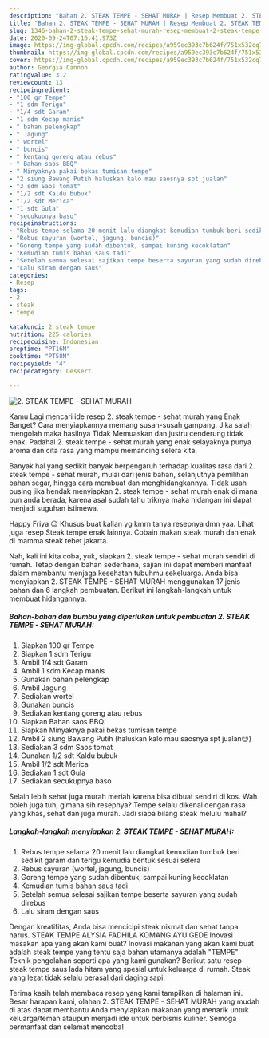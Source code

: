 ```yaml
---
description: "Bahan 2. STEAK TEMPE - SEHAT MURAH | Resep Membuat 2. STEAK TEMPE - SEHAT MURAH Yang Enak Banget"
title: "Bahan 2. STEAK TEMPE - SEHAT MURAH | Resep Membuat 2. STEAK TEMPE - SEHAT MURAH Yang Enak Banget"
slug: 1346-bahan-2-steak-tempe-sehat-murah-resep-membuat-2-steak-tempe-sehat-murah-yang-enak-banget
date: 2020-09-24T07:16:41.973Z
image: https://img-global.cpcdn.com/recipes/a959ec393c7b624f/751x532cq70/2-steak-tempe-sehat-murah-foto-resep-utama.jpg
thumbnail: https://img-global.cpcdn.com/recipes/a959ec393c7b624f/751x532cq70/2-steak-tempe-sehat-murah-foto-resep-utama.jpg
cover: https://img-global.cpcdn.com/recipes/a959ec393c7b624f/751x532cq70/2-steak-tempe-sehat-murah-foto-resep-utama.jpg
author: Georgia Cannon
ratingvalue: 3.2
reviewcount: 13
recipeingredient:
- "100 gr Tempe"
- "1 sdm Terigu"
- "1/4 sdt Garam"
- "1 sdm Kecap manis"
- " bahan pelengkap"
- " Jagung"
- " wortel"
- " buncis"
- " kentang goreng atau rebus"
- " Bahan saos BBQ"
- " Minyaknya pakai bekas tumisan tempe"
- "2 siung Bawang Putih haluskan kalo mau saosnya spt jualan"
- "3 sdm Saos tomat"
- "1/2 sdt Kaldu bubuk"
- "1/2 sdt Merica"
- "1 sdt Gula"
- "secukupnya baso"
recipeinstructions:
- "Rebus tempe selama 20 menit lalu diangkat kemudian tumbuk beri sedikit garam dan terigu kemudia bentuk sesuai selera"
- "Rebus sayuran (wortel, jagung, buncis)"
- "Goreng tempe yang sudah dibentuk, sampai kuning kecoklatan"
- "Kemudian tumis bahan saus tadi"
- "Setelah semua selesai sajikan tempe beserta sayuran yang sudah direbus"
- "Lalu siram dengan saus"
categories:
- Resep
tags:
- 2
- steak
- tempe

katakunci: 2 steak tempe 
nutrition: 225 calories
recipecuisine: Indonesian
preptime: "PT16M"
cooktime: "PT58M"
recipeyield: "4"
recipecategory: Dessert

---
```



![2. STEAK TEMPE - SEHAT MURAH](https://img-global.cpcdn.com/recipes/a959ec393c7b624f/751x532cq70/2-steak-tempe-sehat-murah-foto-resep-utama.jpg)

Kamu Lagi mencari ide resep 2. steak tempe - sehat murah yang Enak Banget? Cara menyiapkannya memang susah-susah gampang. Jika salah mengolah maka hasilnya Tidak Memuaskan dan justru cenderung tidak enak. Padahal 2. steak tempe - sehat murah yang enak selayaknya punya aroma dan cita rasa yang mampu memancing selera kita.

Banyak hal yang sedikit banyak berpengaruh terhadap kualitas rasa dari 2. steak tempe - sehat murah, mulai dari jenis bahan, selanjutnya pemilihan bahan segar, hingga cara membuat dan menghidangkannya. Tidak usah pusing jika hendak menyiapkan 2. steak tempe - sehat murah enak di mana pun anda berada, karena asal sudah tahu triknya maka hidangan ini dapat menjadi suguhan istimewa.

Happy Friya 😉 Khusus buat kalian yg kmrn tanya resepnya dmn yaa. Lihat juga resep Steak tempe enak lainnya. Cobain makan steak murah dan enak di mamma steak tebet jakarta.


Nah, kali ini kita coba, yuk, siapkan 2. steak tempe - sehat murah sendiri di rumah. Tetap dengan bahan sederhana, sajian ini dapat memberi manfaat dalam membantu menjaga kesehatan tubuhmu sekeluarga. Anda bisa menyiapkan 2. STEAK TEMPE - SEHAT MURAH menggunakan 17 jenis bahan dan 6 langkah pembuatan. Berikut ini langkah-langkah untuk membuat hidangannya.

<!--inarticleads1-->

##### Bahan-bahan dan bumbu yang diperlukan untuk pembuatan 2. STEAK TEMPE - SEHAT MURAH:

1. Siapkan 100 gr Tempe
1. Siapkan 1 sdm Terigu
1. Ambil 1/4 sdt Garam
1. Ambil 1 sdm Kecap manis
1. Gunakan  bahan pelengkap
1. Ambil  Jagung
1. Sediakan  wortel
1. Gunakan  buncis
1. Sediakan  kentang goreng atau rebus
1. Siapkan  Bahan saos BBQ:
1. Siapkan  Minyaknya pakai bekas tumisan tempe
1. Ambil 2 siung Bawang Putih (haluskan kalo mau saosnya spt jualan😉)
1. Sediakan 3 sdm Saos tomat
1. Gunakan 1/2 sdt Kaldu bubuk
1. Ambil 1/2 sdt Merica
1. Sediakan 1 sdt Gula
1. Sediakan secukupnya baso


Selain lebih sehat juga murah meriah karena bisa dibuat sendiri di kos. Wah boleh juga tuh, gimana sih resepnya? Tempe selalu dikenal dengan rasa yang khas, sehat dan juga murah. Jadi siapa bilang steak melulu mahal? 

<!--inarticleads2-->

##### Langkah-langkah menyiapkan 2. STEAK TEMPE - SEHAT MURAH:

1. Rebus tempe selama 20 menit lalu diangkat kemudian tumbuk beri sedikit garam dan terigu kemudia bentuk sesuai selera
1. Rebus sayuran (wortel, jagung, buncis)
1. Goreng tempe yang sudah dibentuk, sampai kuning kecoklatan
1. Kemudian tumis bahan saus tadi
1. Setelah semua selesai sajikan tempe beserta sayuran yang sudah direbus
1. Lalu siram dengan saus


Dengan kreatifitas, Anda bisa mencicipi steak nikmat dan sehat tanpa harus. STEAK TEMPE ALYSIA FADHILA KOMANG AYU GEDE Inovasi masakan apa yang akan kami buat? Inovasi makanan yang akan kami buat adalah steak tempe yang tentu saja bahan utamanya adalah &#34;TEMPE&#34; Teknik pengolahan seperti apa yang kami gunakan? Berikut satu resep steak tempe saus lada hitam yang spesial untuk keluarga di rumah. Steak yang lezat tidak selalu berasal dari daging sapi. 

Terima kasih telah membaca resep yang kami tampilkan di halaman ini. Besar harapan kami, olahan 2. STEAK TEMPE - SEHAT MURAH yang mudah di atas dapat membantu Anda menyiapkan makanan yang menarik untuk keluarga/teman ataupun menjadi ide untuk berbisnis kuliner. Semoga bermanfaat dan selamat mencoba!
